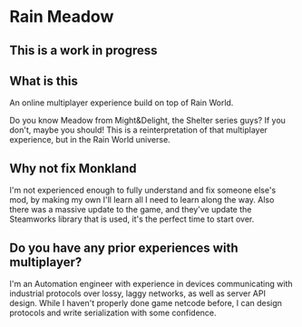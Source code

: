 ﻿# Rain Meadow
## This is a work in progress 

## What is this

An online multiplayer experience build on top of Rain World.

Do you know Meadow from Might&Delight, the Shelter series guys? If you don't, maybe you should! This is a reinterpretation of that multiplayer experience, but in the Rain World universe.

## Why not fix Monkland

I'm not experienced enough to fully understand and fix someone else's mod, by making my own I'll learn all I need to learn along the way. Also there was a massive update to the game, and they've update the Steamworks library that is used, it's the perfect time to start over.

## Do you have any prior experiences with multiplayer?

I'm an Automation engineer with experience in devices communicating with industrial protocols over lossy, laggy networks, as well as server API design. While I haven't properly done game netcode before, I can design protocols and write serialization with some confidence.
